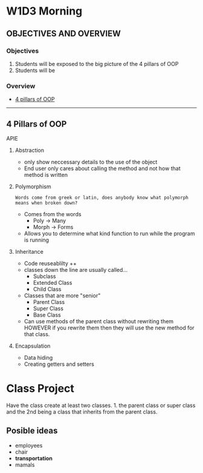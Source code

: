 # W1D3 Morning

## OBJECTIVES AND OVERVIEW

### Objectives

1. Students will be exposed to the big picture of the 4 pillars of OOP
1. Students will be

### Overview

- [4 pillars of OOP](#4-pillars-of-oop)

<hr>

## 4 Pillars of OOP

APIE

1. Abstraction
   - only show neccessary details to the use of the object
   - End user only cares about calling the method and not how that method is written
1. Polymorphism

   ```
   Words come from greek or latin, does anybody know what polymorph means when broken down?
   ```

   - Comes from the words
     - Poly -> Many
     - Morph -> Forms
   - Allows you to determine what kind function to run while the program is running

1. Inheritance
   - Code reuseablilty ++
   - classes down the line are usually called...
     - Subclass
     - Extended Class
     - Child Class
   - Classes that are more "senior"
     - Parent Class
     - Super Class
     - Base Class
   - Can use methods of the parent class without rewriting them HOWEVER if you rewrite them then they will use the new method for that class.
1. Encapsulation
   - Data hiding
   - Creating getters and setters

# Class Project

Have the class create at least two classes. 1. the parent class or super class and the 2nd being a class that inherits from the parent class.

## Posible ideas

- employees
- chair
- **transportation**
- mamals
